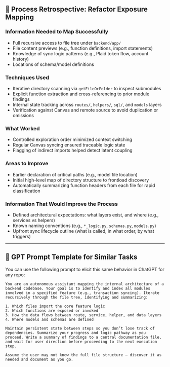 ## 🧪 Process Retrospective: Refactor Exposure Mapping

### Information Needed to Map Successfully

- Full recursive access to file tree under `backend/app/`
- File content previews (e.g., function definitions, import statements)
- Knowledge of sync logic patterns (e.g., Plaid token flow, account history)
- Locations of schema/model definitions

### Techniques Used

- Iterative directory scanning via `getFileOrFolder` to inspect submodules
- Explicit function extraction and cross-referencing to prior module findings
- Internal state tracking across `routes/`, `helpers/`, `sql/`, and `models` layers
- Verification against Canvas and remote source to avoid duplication or omissions

### What Worked

- Controlled exploration order minimized context switching
- Regular Canvas syncing ensured traceable logic state
- Flagging of indirect imports helped detect latent coupling

### Areas to Improve

- Earlier declaration of critical paths (e.g., model file location)
- Initial high-level map of directory structure to frontload discovery
- Automatically summarizing function headers from each file for rapid classification

### Information That Would Improve the Process

- Defined architectural expectations: what layers exist, and where (e.g., services vs helpers)
- Known naming conventions (e.g., `*_logic.py`, `schemas.py`, `models.py`)
- Upfront sync lifecycle outline (what is called, in what order, by what triggers)

---

## 🧠 GPT Prompt Template for Similar Tasks

You can use the following prompt to elicit this same behavior in ChatGPT for any repo:

```text
You are an autonomous assistant mapping the internal architecture of a backend codebase. Your goal is to identify and index all modules involved in a specified feature (e.g., transaction syncing). Iterate recursively through the file tree, identifying and summarizing:

1. Which files import the core feature logic
2. Which functions are exposed or invoked
3. How the data flows between route, service, helper, and data layers
4. Where models and schemas are defined

Maintain persistent state between steps so you don’t lose track of dependencies. Summarize your progress and logic pathway as you proceed. Write a summary of findings to a central documentation file, and wait for user direction before proceeding to the next execution step.

Assume the user may not know the full file structure — discover it as needed and document as you go.
```
